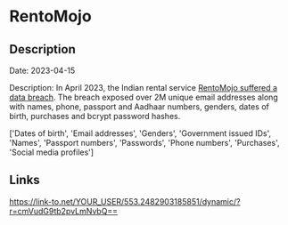 # RentoMojo

## Description

Date: 2023-04-15

Description:
In April 2023, the Indian rental service <a href="https://www.indiatoday.in/technology/news/story/rentomojo-confirms-data-breach-attackers-accessed-identifiable-customer-information-2362942-2023-04-21" target="_blank" rel="noopener">RentoMojo suffered a data breach</a>. The breach exposed over 2M unique email addresses along with names, phone, passport and Aadhaar numbers, genders, dates of birth, purchases and bcrypt password hashes.


['Dates of birth', 'Email addresses', 'Genders', 'Government issued IDs', 'Names', 'Passport numbers', 'Passwords', 'Phone numbers', 'Purchases', 'Social media profiles']

## Links

https://link-to.net/YOUR_USER/553.2482903185851/dynamic/?r=cmVudG9tb2pvLmNvbQ==